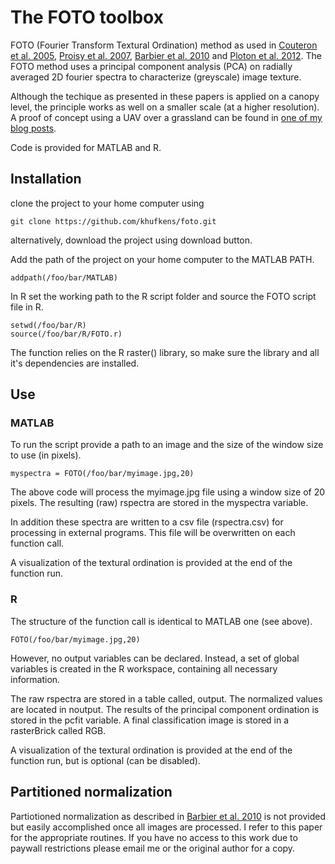 # The FOTO toolbox

FOTO (Fourier Transform Textural Ordination) method as used in [Couteron et al. 2005](http://onlinelibrary.wiley.com/doi/10.1111/j.1365-2664.2005.01097.x/abstract;jsessionid=359DD0662C272A59AF94FAEF3F213156.f02t04), [Proisy et al. 2007](http://linkinghub.elsevier.com/retrieve/pii/S0034425707000430), [Barbier et al. 2010](http://doi.wiley.com/10.1111/j.1466-8238.2009.00493.x) and [Ploton et al. 2012](http://www.esajournals.org/doi/abs/10.1890/11-1606.1). The FOTO method uses a principal component analysis (PCA) on radially averaged 2D fourier spectra to characterize (greyscale) image texture.

Although the techique as presented in these papers is applied on a canopy level, the principle works as well on a smaller scale (at a higher resolution). A proof of concept using a UAV over a grassland can be found in [one of my blog posts](http://www.khufkens.com/2013/08/29/uav-vegetation-monitoring/).

Code is provided for MATLAB and R.

## Installation

clone the project to your home computer using

	git clone https://github.com/khufkens/foto.git

alternatively, download the project using download button.

Add the path of the project on your home computer to the MATLAB PATH.

	addpath(/foo/bar/MATLAB)

In R set the working path to the R script folder and source the FOTO script file in R.

	setwd(/foo/bar/R)
	source(/foo/bar/R/FOTO.r)

The function relies on the R raster() library, so make sure the library and all it's dependencies are installed.

## Use
### MATLAB

To run the script provide a path to an image and the size of the window size to use (in pixels).

	myspectra = FOTO(/foo/bar/myimage.jpg,20)

The above code will process the myimage.jpg file using a window size of 20 pixels. The resulting (raw) rspectra are stored in the myspectra variable.

In addition these spectra are written to a csv file (rspectra.csv) for processing in external programs. This file will be overwritten on each function call.

A visualization of the textural ordination is provided at the end of the function run.

### R

The structure of the function call is identical to MATLAB one (see above).

	FOTO(/foo/bar/myimage.jpg,20)

However, no output variables can be declared. Instead, a set of global variables is created in the R workspace, containing all necessary information.

The raw rspectra are stored in a table called, output. The normalized values are located in noutput. The results of the principal component ordination is stored in the pcfit variable. A final classification image is stored in a rasterBrick called RGB.

A visualization of the textural ordination is provided at the end of the function run, but is optional (can be disabled).

## Partitioned normalization

Partiotioned normalization as described in [Barbier et al. 2010](http://doi.wiley.com/10.1111/j.1466-8238.2009.00493.x) is not provided but easily accomplished once all images are processed. I refer to this paper for the appropriate routines. If you have no access to this work due to paywall restrictions please email me or the original author for a copy.
